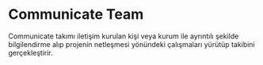 # Communicate Team
Communicate takımı iletişim kurulan kişi veya kurum ile ayrıntılı şekilde bilgilendirme alıp projenin netleşmesi yönündeki çalışmaları yürütüp takibini gerçekleştirir.

